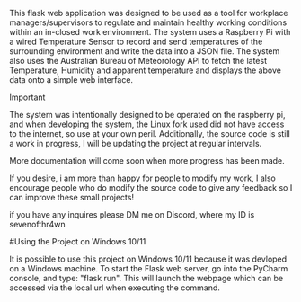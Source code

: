 This flask web application was designed to be used as a tool for workplace managers/supervisors to regulate and maintain healthy working conditions within an in-closed work environment. The system uses a Raspberry Pi with a wired Temperature Sensor to record and send temperatures of the surrounding environment and write the data into a JSON file. The system also uses the Australian Bureau of Meteorology API to fetch the latest Temperature, Humidity and apparent temperature and displays the above data onto a simple web interface. 

> [!IMPORTANT]
> The system was intentionally designed to be operated on the raspberry pi, and when developing the system, the Linux fork used did not have access to the internet, so use at your own peril. Additionally, the source code is still a work in progress, I will be updating the project at regular intervals.

More documentation will come soon when more progress has been made.

If you desire, i am more than happy for people to modify my work, I also encourage people who do modify the source code to give any feedback so I can improve these small projects!

if you have any inquires please DM me on Discord, where my ID is sevenofthr4wn


#Using the Project on Windows 10/11

It is possible to use this project on Windows 10/11 because it was devloped on a Windows machine. To start the Flask web server, go into the PyCharm console, and type: "flask run". This will launch the webpage which can be accessed via the local url when executing the command.
